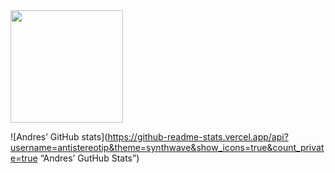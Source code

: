 <img height="180em" src="https://github-readme-stats.vercel.app/api?username=antistereotip&show_icons=true&hide_border=true&&count_private=true&include_all_commits=true" />

![Andres’ GitHub stats](https://github-readme-stats.vercel.app/api?username=antistereotip&theme=synthwave&show_icons=true&count_private=true “Andres’ GutHub Stats”)
